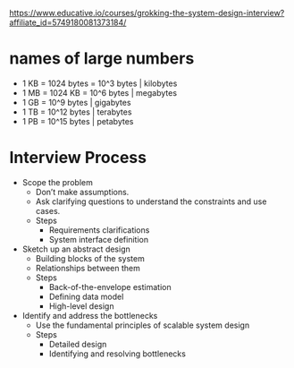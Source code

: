 https://www.educative.io/courses/grokking-the-system-design-interview?affiliate_id=5749180081373184/

# names of large numbers
- 1 KB = 1024 bytes = 10^3 bytes | kilobytes
- 1 MB = 1024 KB = 10^6 bytes | megabytes
- 1 GB = 10^9 bytes | gigabytes
- 1 TB = 10^12 bytes | terabytes
- 1 PB = 10^15 bytes | petabytes

# Interview Process
- Scope the problem
  - Don’t make assumptions.
  - Ask clarifying questions to understand the constraints and use cases.
  - Steps
    - Requirements clarifications
    - System interface definition
- Sketch up an abstract design
  - Building blocks of the system
  - Relationships between them
  - Steps
    - Back-of-the-envelope estimation
    - Defining data model
    - High-level design
- Identify and address the bottlenecks
  - Use the fundamental principles of scalable system design
  - Steps
    - Detailed design
    - Identifying and resolving bottlenecks


